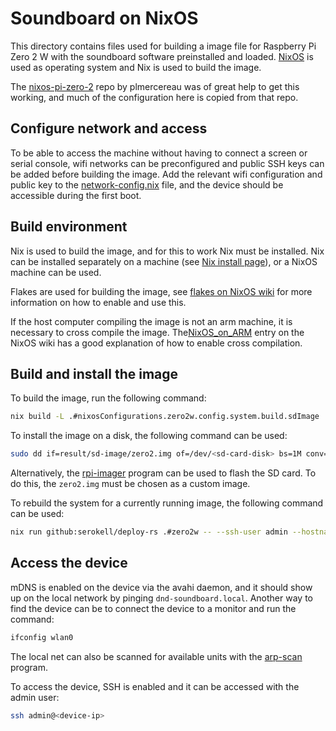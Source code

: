 # Soundboard on NixOS

This directory contains files used for building a image file for Raspberry Pi
Zero 2 W with the soundboard software preinstalled and loaded.
[NixOS](https://nixos.org/) is used as operating system and Nix is used to
build the image.

The [nixos-pi-zero-2](https://github.com/plmercereau/nixos-pi-zero-2) repo by
plmercereau was of great help to get this working, and much of the
configuration here is copied from that repo.

## Configure network and access

To be able to access the machine without having to connect a screen or serial
console, wifi networks can be preconfigured and public SSH keys can be added
before building the image. Add the relevant wifi configuration and public key
to the [network-config.nix](./network-config.nix) file, and the
device should be accessible during the first boot.


## Build environment

Nix is used to build the image, and for this to work Nix must be installed. Nix
can be installed separately on a machine (see [Nix install page](https://nixos.org/download/)),
or a NixOS machine can be used.

Flakes are used for building the image, see [flakes on NixOS wiki](https://nixos.wiki/wiki/flakes)
for more information on how to enable and use this.

If the host computer compiling the image is not an arm machine, it is necessary to cross compile the image. The[NixOS_on_ARM](https://nixos.wiki/wiki/NixOS_on_ARM#Cross-compiling) entry on the NixOS wiki has a good explanation of how to enable cross compilation.


## Build and install the image

To build the image, run the following command:
```sh
nix build -L .#nixosConfigurations.zero2w.config.system.build.sdImage
```

To install the image on a disk, the following command can be used:
```sh
sudo dd if=result/sd-image/zero2.img of=/dev/<sd-card-disk> bs=1M conv=fsync status=progress
```

Alternatively, the [rpi-imager](https://github.com/raspberrypi/rpi-imager)
program can be used to flash the SD card. To do this, the `zero2.img` must be
chosen as a custom image.

To rebuild the system for a currently running image, the following command can
be used:
```sh
nix run github:serokell/deploy-rs .#zero2w -- --ssh-user admin --hostname <device-ip>
```

## Access the device

mDNS is enabled on the device via the avahi daemon, and it should show up on
the local network by pinging `dnd-soundboard.local`. Another way to find the device
can be to connect the device to a monitor and run the command:
```sh
ifconfig wlan0
```

The local net can also be scanned for available units with the [arp-scan](https://github.com/royhills/arp-scan) program.

To access the device, SSH is enabled and it can be accessed with the admin user:
```sh
ssh admin@<device-ip>
```
